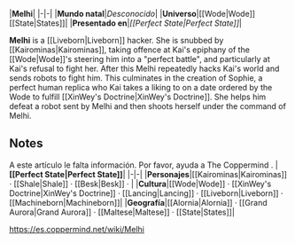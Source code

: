 |**Melhi**|
|-|-|
|**Mundo natal**|*Desconocido*|
|**Universo**|[[Wode\|Wode]] [[State\|States]]|
|**Presentado en**|*[[Perfect State\|Perfect State]]*|

**Melhi** is a [[Liveborn\|Liveborn]] hacker.
She is snubbed by [[Kairominas\|Kairominas]], taking offence at Kai's epiphany of the [[Wode\|Wode]]'s steering him into a "perfect battle", and particularly at Kai's refusal to fight her. After this Melhi repeatedly hacks Kai's world and sends robots to fight him. This culminates in the creation of Sophie, a perfect human replica who Kai takes a liking to on a date ordered by the Wode to fulfill [[XinWey's Doctrine\|XinWey's Doctrine]]. She helps him defeat a robot sent by Melhi and then shoots herself under the command of Melhi.

## Notes

A este artículo le falta información. Por favor, ayuda a The Coppermind .
|**[[Perfect State\|Perfect State]]**|
|-|-|
|**Personajes**|[[Kairominas\|Kairominas]] · [[Shale\|Shale]] · [[Besk\|Besk]] · |
|**Cultura**|[[Wode\|Wode]] · [[XinWey's Doctrine\|XinWey's Doctrine]] · [[Lancing\|Lancing]] · [[Liveborn\|Liveborn]] · [[Machineborn\|Machineborn]]|
|**Geografía**|[[Alornia\|Alornia]] · [[Grand Aurora\|Grand Aurora]] · [[Maltese\|Maltese]] · [[State\|States]]|



https://es.coppermind.net/wiki/Melhi
